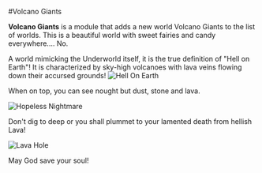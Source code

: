 #Volcano Giants

**Volcano Giants** is a module that adds a new world Volcano Giants to the list of worlds.
This is a beautiful world with sweet fairies and candy everywhere.... No.

A world mimicking the Underworld itself, it is the true definition of "Hell on Earth"!
It is characterized by sky-high volcanoes with lava veins flowing down their accursed grounds!
![Hell On Earth](https://puu.sh/th7GS/2c62efd247.png)

When on top, you can see nought but dust, stone and lava.

![Hopeless Nightmare](https://puu.sh/th86f/5b65a596f4.png)

Don't dig to deep or you shall plummet to your lamented death from hellish Lava!

![Lava Hole](https://puu.sh/th7TI/aab164f145.png)

May God save your soul!
